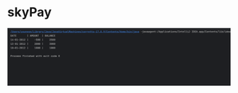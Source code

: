# skyPay
<img width="1439" alt="1" src="https://github.com/unesshaba/skyPay/blob/master/src/main/resources/image/1.png" >
